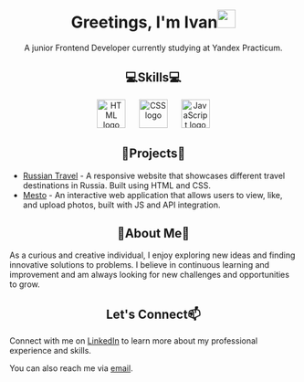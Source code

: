   <h1 align="center">Greetings, I'm Ivan<img src="https://github.com/blackcater/blackcater/raw/main/images/Hi.gif" height="32"/></h1>
  <p align="center">A junior Frontend Developer currently studying at Yandex Practicum.</p>
  <h2 align="center">💻Skills💻</h2>

<div align="center"><img src="https://upload.wikimedia.org/wikipedia/commons/6/61/HTML5_logo_and_wordmark.svg" alt="HTML logo" height="50">&nbsp;&nbsp;&nbsp;&nbsp;&nbsp;&nbsp;<img src="https://upload.wikimedia.org/wikipedia/commons/d/d5/CSS3_logo_and_wordmark.svg" alt="CSS logo" height="50">&nbsp;&nbsp;&nbsp;&nbsp;&nbsp;&nbsp;<img src="https://upload.wikimedia.org/wikipedia/commons/6/6a/JavaScript-logo.png" alt="JavaScript logo" height="50"></div>



  <h2 align="center">📂Projects📂</h2>
  <ul>
    <li><a href="https://marehori.github.io/russian-travel/">Russian Travel</a> - A responsive website that showcases different travel destinations in Russia. Built using HTML and CSS.</li>
    <li><a href="https://marehori.github.io/mesto-project/">Mesto</a> - An interactive web application that allows users to view, like, and upload photos, built with JS and API integration.</li>
  </ul>
  <h2 align="center">🌟About Me🌟</h2>
  <p>As a curious and creative individual, I enjoy exploring new ideas and finding innovative solutions to problems. I believe in continuous learning and improvement and am always looking for new challenges and opportunities to grow.</p>
  <h2 align="center">Let's Connect📫</h2>
  <p>Connect with me on <a href="https://www.linkedin.com/in/ivan-israel/">LinkedIn</a> to learn more about my professional experience and skills.</p>
  <p>You can also reach me via <a href="mailto:kwentar@gmail.com">email</a>.</p>
  

